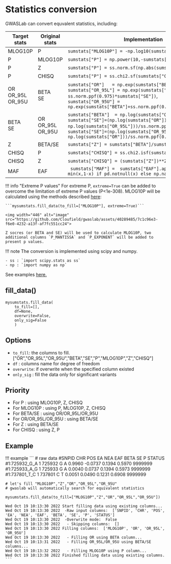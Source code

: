 # Statistics conversion

GWASLab can convert equvalent statistics, including:

|Target stats|Original stats|Implementation|
|-|-|-|
|MLOG10P|P|`sumstats["MLOG10P"] = -np.log10(sumstats["P"])` |
|P|MLOG10P|`sumstats["P"] = np.power(10,-sumstats["MLOG10P"])`|
|P|Z|`sumstats["P"] = ss.norm.sf(np.abs(sumstats["Z"])) * 2`|
|P|CHISQ|`sumstats["P"] = ss.chi2.sf(sumstats["CHISQ"], 1)`|
|OR<br />OR_95L<br />OR_95U|BETA<br />SE|`sumstats["OR"]   = np.exp(sumstats["BETA"])`, <br /> `sumstats["OR_95L"] = np.exp(sumstats["BETA"]-ss.norm.ppf(0.975)*sumstats["SE"])`, <br /> `sumstats["OR_95U"] = np.exp(sumstats["BETA"]+ss.norm.ppf(0.975)*sumstats["SE"])`|
| BETA <br /> SE|OR <br />OR_95L<br />OR_95U|`sumstats["BETA"]  = np.log(sumstats["OR"])  `, <br /> `sumstats["SE"]=(np.log(sumstats["OR"]) - np.log(sumstats["OR_95L"]))/ss.norm.ppf(0.975)`, <br /> `sumstats["SE"]=(np.log(sumstats["OR_95U"]) - np.log(sumstats["OR"]))/ss.norm.ppf(0.975)`|
|Z|BETA/SE|`sumstats["Z"] = sumstats["BETA"]/sumstats["SE"]`|
|CHISQ|P|`sumstats["CHISQ"] = ss.chi2.isf(sumstats["P"], 1)`|
|CHISQ|Z|`sumstats["CHISQ"] = (sumstats["Z"])**2`|
|MAF|EAF|` sumstats["MAF"] =  sumstats["EAF"].apply(lambda x: min(x,1-x) if pd.notnull(x) else np.nan)`|


!!! info "Extreme P values"
    For extreme P, `extreme=True` can be added to overcome the limitation of extreme P values (P<1e-308). MLOG10P will be calculated using the methods described [here](https://stackoverflow.com/questions/46416027/how-to-compute-p-values-from-z-scores-in-r-when-the-z-score-is-large-pvalue-muc/46416222#46416222):
    
    ```mysumstats.fill_data(to_fill=["MLOG10P"], extreme=True)```
    
    <img width="446" alt="image" src="https://github.com/Cloufield/gwaslab/assets/40289485/7c1c96e3-f6e0-4232-a13f-af7fc551cc24">

    Z socres (or BETA and SE) will be used to calculate MLOG10P, two additional columns `P_MANTISSA` and `P_EXPONENT` will be added to present p values. 
    

!!! note
    The conversion is implemented using scipy and numpy.
    
    - ss : `import scipy.stats as ss`
    - np : `import numpy as np`

See examples [here.](https://cloufield.github.io/gwaslab/utility_data_conversion/)

## fill_data()

```
mysumstats.fill_data( 
    to_fill=[],
    df=None,
    overwrite=False,
    only_sig=False
    )
```

## Options

- `to_fill`: the columns to fill. ["OR","OR_95L","OR_95U","BETA","SE","P","MLOG10P","Z","CHISQ"]
- `df` : columns name for degree of freedom
- `overwrite`: if overwrite when the specified column existed
- `only_sig` : fill the data only for significant variants

## Priority

- For P : using MLOG10P, Z, CHISQ 
- For MLOG10P : using P, MLOG10P, Z, CHISQ 
- For BETA/SE : using OR/OR_95L/OR_95U
- For OR/OR_95L/OR_95U : using BETA/SE
- For Z : using BETA/SE
- For CHISQ : using  Z, P

## Example

!!! example
    ```
    # raw data
    #SNPID	CHR	POS	EA	NEA	EAF	BETA	SE	P	STATUS
    #1:725932_G_A	1	725932	G	A	0.9960	-0.0737	0.1394	0.5970	9999999
    #1:725933_A_G	1	725933	G	A	0.0040	0.0737	0.1394	0.5973	9999999
    #1:737801_T_C	1	737801	C	T	0.0051	0.0490	0.1231	0.6908	9999999
    
    # let's fill "MLOG10P","Z","OR","OR_95L","OR_95U"
    # gwaslab will automatically search for equivalent statistics
    
    mysumstats.fill_data(to_fill=["MLOG10P","Z","OR","OR_95L","OR_95U"])
    
    Wed Oct 19 10:13:30 2022 Start filling data using existing columns...
    Wed Oct 19 10:13:30 2022  -Raw input columns:  ['SNPID', 'CHR', 'POS', 'EA', 'NEA', 'EAF', 'BETA', 'SE', 'P', 'STATUS']
    Wed Oct 19 10:13:30 2022  -Overwrite mode:  False
    Wed Oct 19 10:13:30 2022   - Skipping columns:  []
    Wed Oct 19 10:13:30 2022 Filling columns:  ['MLOG10P', 'OR', 'OR_95L', 'OR_95U']
    Wed Oct 19 10:13:30 2022   - Filling OR using BETA column...
    Wed Oct 19 10:13:31 2022   - Filling OR_95L/OR_95U using BETA/SE columns...
    Wed Oct 19 10:13:32 2022   - Filling MLOG10P using P column...
    Wed Oct 19 10:13:38 2022 Finished filling data using existing columns.
    ```